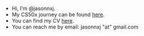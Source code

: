 - Hi, I’m @jasonnxj.
- My CS50x journey can be found [here]().
- You can find my CV [here](https://drive.google.com/file/d/1_2KsF0Axnv1s1lqChJ3OufaY0GrO-y5e/view?usp=sharing).
- You can reach me by email: jasonnxj "at" gmail.com

<!---
jasonnxj/jasonnxj is a ✨ special ✨ repository because its `README.md` (this file) appears on your GitHub profile.
You can click the Preview link to take a look at your changes.
--->
